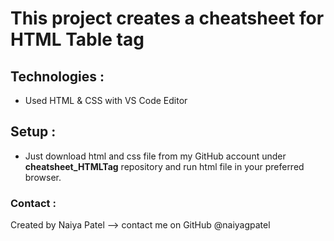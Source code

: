 # This project creates a cheatsheet for HTML Table tag

## Technologies : 
- Used HTML & CSS with VS Code Editor

## Setup :
- Just download html and css file from my GitHub account under **cheatsheet_HTMLTag** repository and run html file in your preferred browser.

### Contact :
Created by Naiya Patel --> contact me on GitHub @naiyagpatel